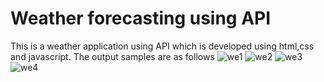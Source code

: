 # Weather forecasting using API

This is a weather application using API which is developed using html,css and javascript.
The output samples are as follows
![we1](https://github.com/ANCYJOE123/codeclause_01/assets/123748672/881bc152-7980-4ddc-8849-94b9828ba5e6)
![we2](https://github.com/ANCYJOE123/codeclause_01/assets/123748672/59991553-91a5-4afa-af16-d1bb0184c806)
![we3](https://github.com/ANCYJOE123/codeclause_01/assets/123748672/2df43c41-458d-4d1c-b3f7-1b032ad829d4)
![we4](https://github.com/ANCYJOE123/codeclause_01/assets/123748672/ab194b6b-2453-44be-a451-53eb89e8fcc0)



